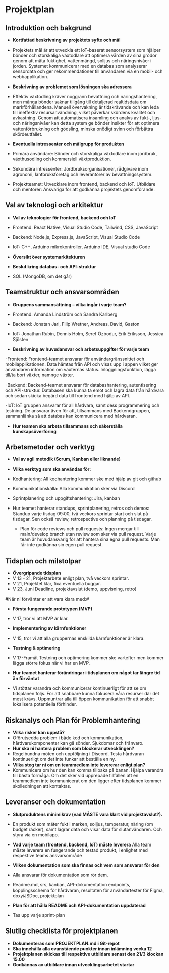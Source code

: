 # Projektplan

## Introduktion och bakgrund
- **Kortfattad beskrivning av projektets syfte och mål**
- Projektets mål är att utveckla ett IoT-baserat sensorsystem som hjälper bönder och storskaliga växtodlare att optimera vården av sina grödor genom att mäta fuktighet, vattenmängd, solljus och näringsnivåer i jorden. 
Systemet kommunicerar med en databas som analyserar sensordata och ger rekommendationer till användaren via en mobil- och webbapplikation.

- **Beskrivning av problemet som lösningen ska adressera**
- Effektiv växtodling kräver noggrann bevattning och näringshantering, men många bönder saknar tillgång till detaljerad realtidsdata om markförhållandena. 
Manuell övervakning är tidskrävande och kan leda till ineffektiv resursanvändning, vilket påverkar skördens kvalitet och avkastning. Genom att automatisera insamling och analys av fukt-, ljus- och näringsnivåer kan detta system ge bönder insikter för att optimera vattenförbrukning och gödsling, minska onödigt svinn och förbättra skördeutfallet.

- **Eventuella intressenter och målgrupp för produkten**
- Primära användare: Bönder och storskaliga växtodlare inom jordbruk, växthusodling och kommersiell växtproduktion.
- Sekundära intressenter: Jordbruksorganisationer, rådgivare inom agronomi, lantbruksföretag och leverantörer av bevattningssystem.
- Projektteamet: Utvecklare inom frontend, backend och IoT.
Utbildare och mentorer: Ansvariga för att godkänna projektets genomförande.


## Val av teknologi och arkitektur
- **Val av teknologier för frontend, backend och IoT**
- Frontend: React Native, Visual Studio Code, Tailwind, CSS, JavaScript

- Backend: Node.js, Express.js, JavaScript, Visual Studio Code

- IoT: C++, Arduino mikrokontroller, Arduino IDE, Visual studio Code

- **Översikt över systemarkitekturen**

- **Beslut kring databas- och API-struktur**
 - SQL (MongoDB, om det går)

## Teamstruktur och ansvarsområden
- **Gruppens sammansättning – vilka ingår i varje team?**

- Frontend: Amanda Lindström och Sandra Karlberg

- Backend: Jonatan Jarl, Filip Wretner, Andreas, David, Gaston

- IoT: Jonathan Rubin, Dennis Holm, Seref Özbodur, Erik Eriksson, Jessica Sjösten

- **Beskrivning av huvudansvar och arbetsuppgifter för varje team**

-Frontend: Frontend-teamet ansvarar för användargränssnittet och mobilapplikationen. Data hämtas från API och visas upp i appen vilket ger användaren information om växternas status. Inloggningsfunktion, lägga till/ta bort växter, namnge växter.

-Backend: Backend-teamet ansvarar för databashantering, autentisering och API-struktur. Databasen ska kunna ta emot och lagra data från hårdvara och sedan skicka begärd data till frontend med hjälp av API. 

-IoT: IoT gruppen ansvarar för all hårdvara, samt dess programmering och testning. De ansvarar även för att, tillsammans med Backendgruppen, sammanlänka så att databas kan kommunicera med hårdvaran.

- **Hur teamen ska arbeta tillsammans och säkerställa kunskapsöverföring**

## Arbetsmetoder och verktyg
- **Val av agil metodik (Scrum, Kanban eller liknande)**

- **Vilka verktyg som ska användas för:**
- Kodhantering: All kodhantering kommer ske med hjälp av git och github
- Kommunikationskälla: Alla kommunikation sker via Discord 
- Sprintplanering och uppgiftshantering: Jira, kanban
- Hur teamet hanterar standups, sprintplanering, retros och demos: Standup varje tisdag 09:00, två veckors sprintar start och slut på tisdagar. Sen också review, retrospective och planning på tisdagar.
  - Plan för code reviews och pull requests: Ingen mergar till main/develop branch utan review som sker via pull request. Varje team är huvudansvarig för att hantera sina egna pull requests. Man får inte godkänna sin egen pull request.

## Tidsplan och milstolpar
- **Övergripande tidsplan**
- V 13 - 21, Projektarbete enligt plan, två veckors sprintar.
- V 21, Projektet klar, fixa eventuella buggar.
- V 23, Juni Deadline, projektavslut (demo, uppvisning, retro)


#När ni förväntar er att vara klara med:#
- **Första fungerande prototypen (MVP)**
- V 17, tror vi att MVP är klar.
- **Implementering av kärnfunktioner**
- V 15, tror vi att alla gruppernas enskilda kärnfunktioner är klara.
- **Testning & optimering**
- V 17-Framåt Testning och optimering kommer ske vartefter men kommer lägga större fokus när vi har en MVP.

- **Hur teamet hanterar förändringar i tidsplanen om något tar längre tid än förväntat**
- Vi stöttar varandra och kommunicerar kontinuerligt för att se om tidsplanen följs. För att snabbare kunna fokusera våra resurser där det mest krävs. Uppmuntrar alla till öppen kommunikation för att snabbt lokalisera potentiella förhinder.


## Riskanalys och Plan för Problemhantering
- **Vilka risker kan uppstå?**
- Oförutsedda problem i både kod och kommunikation, hårdvarukomponenter kan gå sönder. Sjukdomar och frånvaro.
- **Hur ska ni hantera problem som blockerar utvecklingen?**
- Regelbundna möten och uppföljning i Discord. Testa hårdvaran kontinuerligt om det inte funkar att beställa en ny.
- **Vilka steg tar ni om en teammedlem inte levererar enligt plan?**
- Kommunicera om hur den kan komma tillbaka på banan. Hjälpa varandra till bästa förmåga. Om det sker vid upprepade tillfällen att en teammedlem inte kommunicerat om den ligger efter tidsplanen kommer skolledningen att kontaktas.

## Leveranser och dokumentation
- **Slutproduktens minimikrav (vad MÅSTE vara klart vid projektavslut?).**
- En produkt som mäter fukt i marken, solljus, temperatur, näring (om budget räcker), samt lagrar data och visar data för slutanvändaren. Och styra via en mobilapp.

- **Vad varje team (frontend, backend, IoT) måste leverera**
Alla team måste leverera en fungerande och testad produkt, i enlighet med respektive teams ansvarsområde
- **Vilken dokumentation som ska finnas och vem som ansvarar för den**
- Alla ansvarar för dokumentation som rör dem.
- Readme.md, srs, kanban, API-dokumentation endpoints, kopplingsschema för hårdvaran, resultaten för användartester för Figma, doxy/JSDoc, projektplan

- **Plan för att hålla README och API-dokumentation uppdaterad**
- Tas upp varje sprint-plan

## Slutlig checklista för projektplanen
- **Dokumenteras som PROJEKTPLAN.md i Git-repot**
- **Ska innehålla alla ovanstående punkter innan inlämning vecka 12**
- **Projektplanen skickas till respektive utbildare senast den 21/3 klockan 15.00**
- **Godkännas av utbildare innan utvecklingsarbetet startar**
